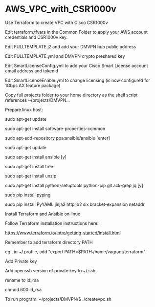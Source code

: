 # AWS_VPC_with_CSR1000v
Use Terraform to create VPC with Cisco CSR1000v

Edit terraform.tfvars in the Common Folder to apply your AWS account credentials and CSR1000v key. 

Edit FULLTEMPLATE.j2 and add your DMVPN hub public address

Edit FULLTEMPLATE.yml and DMVPN crypto preshared key

Edit SmartLicenseConfig.yml to add your Cisco Smart License account email address and tokenid

Edit SmartLicenseEnable.yml to change licensing (is now configured for 1Gbps AX feature package)

Copy full projects folder to your home directory as the shell script references ~/projects/DMVPN...

Prepare linux host:

sudo apt-get update

sudo apt-get install software-properties-common

sudo apt-add-repository ppa:ansible/ansible   [enter]

sudo apt-get update

sudo apt-get install ansible   [y]

sudo apt-get install tree

sudo apt-get install unzip

sudo apt-get install python-setuptools python-pip git ack-grep jq  [y]

sudo pip install pyping

sudo pip install PyYAML jinja2 httplib2 six bracket-expansion netaddr


Install Terraform and Ansible on linux

Follow Terraform installation instructions here:

https://www.terraform.io/intro/getting-started/install.html

Remember to add terraform directory PATH

eg., in ~/.profile, add "export PATH=$PATH:/home/vagrant/terraform"


Add Private key

Add openssh version of private key to ~/.ssh

rename to id_rsa

chmod 600 id_rsa

To run program: ~/projects/DMVPN/$ ./createvpc.sh

